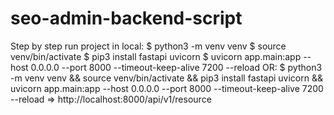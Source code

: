 # seo-admin-backend-script
Step by step run project in local:
$ python3 -m venv venv
$ source venv/bin/activate
$ pip3 install fastapi uvicorn
$ uvicorn app.main:app --host 0.0.0.0 --port 8000 --timeout-keep-alive 7200 --reload
OR:
$ python3 -m venv venv && source venv/bin/activate && pip3 install fastapi uvicorn && uvicorn app.main:app --host 0.0.0.0 --port 8000 --timeout-keep-alive 7200 --reload
=> http://localhost:8000/api/v1/resource